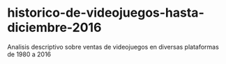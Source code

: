 # historico-de-videojuegos-hasta-diciembre-2016
Analisis descriptivo sobre ventas de videojuegos en diversas plataformas de 1980 a 2016
